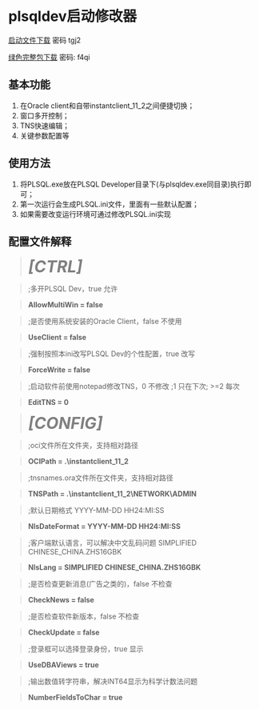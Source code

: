 # plsqldev启动修改器

[启动文件下载](http://pan.baidu.com/s/1eQEJzoQ "http://pan.baidu.com/s/1eQEJzoQ")
 密码  tgj2

[绿色完整包下载](http://pan.baidu.com/s/1pJNo7zH "http://pan.baidu.com/s/1pJNo7zH") 密码: f4qi

## 基本功能
1. 在Oracle client和自带instantclient\_11\_2之间便捷切换；
2. 窗口多开控制；
3. TNS快速编辑；
4. 关键参数配置等

## 使用方法
1. 将PLSQL.exe放在PLSQL Developer目录下(与plsqldev.exe同目录)执行即可；
2. 第一次运行会生成PLSQL.ini文件，里面有一些默认配置；
3. 如果需要改变运行环境可通过修改PLSQL.ini实现

## 配置文件解释

> <font size=6 color=gray>**_[CTRL]_**</font>

> ;多开PLSQL Dev，true 允许

> **AllowMultiWin = false**

> ;是否使用系统安装的Oracle Client，false 不使用

> **UseClient = false**

> ;强制按照本ini改写PLSQL Dev的个性配置，true 改写

> **ForceWrite = false**

> ;启动软件前使用notepad修改TNS，0  不修改 ;1  只在下次; >=2  每次

> **EditTNS = 0**

> <font size=6 color=gray>**_[CONFIG]_**</font>

> ;oci文件所在文件夹，支持相对路径 

> **OCIPath = .\instantclient_11_2**

> ;tnsnames.ora文件所在文件夹，支持相对路径

> **TNSPath = .\instantclient_11_2\NETWORK\ADMIN**

> ;默认日期格式 YYYY-MM-DD HH24:MI:SS

> **NlsDateFormat = YYYY-MM-DD HH24:MI:SS**

> ;客户端默认语言，可以解决中文乱码问题 SIMPLIFIED CHINESE_CHINA.ZHS16GBK

> **NlsLang = SIMPLIFIED CHINESE_CHINA.ZHS16GBK**

> ;是否检查更新消息(广告之类的)，false 不检查

> **CheckNews = false**

> ;是否检查软件新版本，false 不检查

> **CheckUpdate = false**

> ;登录框可以选择登录身份，true 显示

> **UseDBAViews = true**

> ;输出数值转字符串，解决INT64显示为科学计数法问题

> **NumberFieldsToChar = true**


